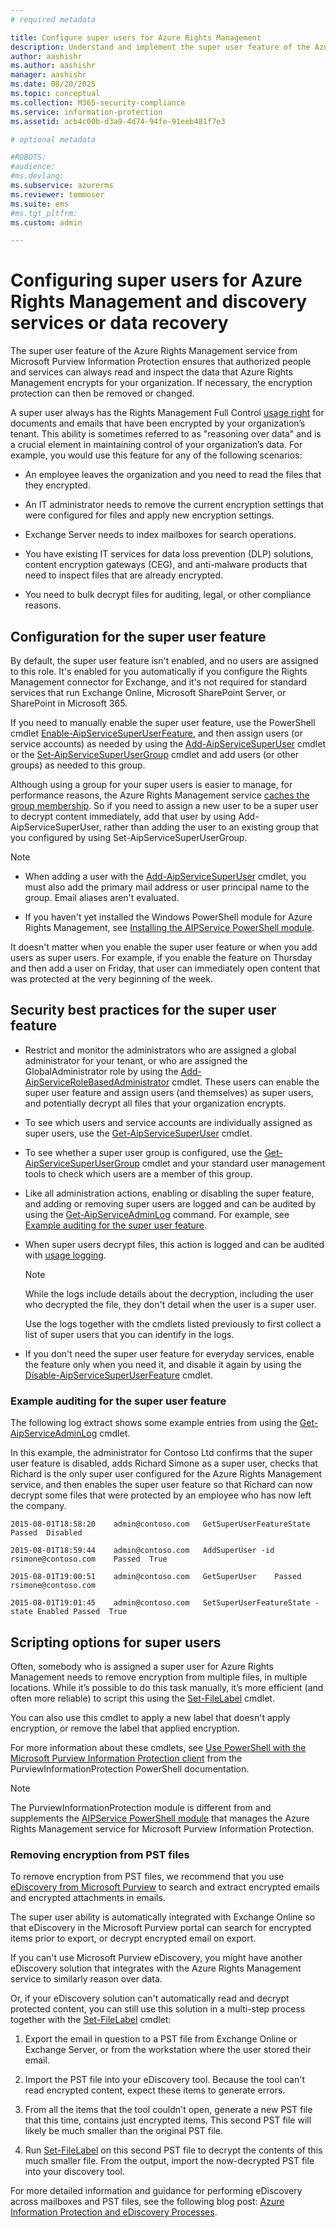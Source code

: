 ```yaml
---
# required metadata

title: Configure super users for Azure Rights Management
description: Understand and implement the super user feature of the Azure Rights Management service from Microsoft Purview Information Protection, so that authorized people and services can always read and inspect ("reason over") your organization's encrypted data.
author: aashishr
ms.author: aashishr
manager: aashishr
ms.date: 08/20/2025
ms.topic: conceptual
ms.collection: M365-security-compliance
ms.service: information-protection
ms.assetid: acb4c00b-d3a9-4d74-94fe-91eeb481f7e3

# optional metadata

#ROBOTS:
#audience:
#ms.devlang:
ms.subservice: azurerms
ms.reviewer: tommoser
ms.suite: ems
#ms.tgt_pltfrm:
ms.custom: admin

---
```


# Configuring super users for Azure Rights Management and discovery services or data recovery

The super user feature of the Azure Rights Management service from Microsoft Purview Information Protection ensures that authorized people and services can always read and inspect the data that Azure Rights Management encrypts for your organization. If necessary, the encryption protection can then be removed or changed.

A super user always has the Rights Management Full Control [usage right](configure-usage-rights.md) for documents and emails that have been encrypted by your organization’s tenant. This ability is sometimes referred to as "reasoning over data" and is a crucial element in maintaining control of your organization’s data. For example, you would use this feature for any of the following scenarios:

- An employee leaves the organization and you need to read the files that they encrypted.

- An IT administrator needs to remove the current encryption settings that were configured for files and apply new encryption settings.

- Exchange Server needs to index mailboxes for search operations.

- You have existing IT services for data loss prevention (DLP) solutions, content encryption gateways (CEG), and anti-malware products that need to inspect files that are already encrypted.

- You need to bulk decrypt files for auditing, legal, or other compliance reasons.

## Configuration for the super user feature

By default, the super user feature isn't enabled, and no users are assigned to this role. It's enabled for you automatically if you configure the Rights Management connector for Exchange, and it's not required for standard services that run Exchange Online, Microsoft SharePoint Server, or SharePoint in Microsoft 365.

If you need to manually enable the super user feature, use the PowerShell cmdlet [Enable-AipServiceSuperUserFeature](/powershell/module/aipservice/enable-aipservicesuperuserfeature), and then assign users (or service accounts) as needed by using the [Add-AipServiceSuperUser](/powershell/module/aipservice/add-aipservicesuperuser) cmdlet or the [Set-AipServiceSuperUserGroup](/powershell/module/aipservice/set-aipservicesuperusergroup) cmdlet and add users (or other groups) as needed to this group. 

Although using a group for your super users is easier to manage, for performance reasons, the Azure Rights Management service [caches the group membership](prepare.md#group-membership-caching-by-azure-information-protection). So if you need to assign a new user to be a super user to decrypt content immediately, add that user by using Add-AipServiceSuperUser, rather than adding the user to an existing group that you configured by using Set-AipServiceSuperUserGroup.

> [!NOTE]
> - When adding a user with the [Add-AipServiceSuperUser](/powershell/module/aipservice/add-aipservicesuperuser) cmdlet, you must also add the primary mail address or user principal name to the group. Email aliases aren't evaluated.
> 
> - If you haven't yet installed the Windows PowerShell module for Azure Rights Management, see [Installing the AIPService PowerShell module](install-powershell.md).

It doesn't matter when you enable the super user feature or when you add users as super users. For example, if you enable the feature on Thursday and then add a user on Friday, that user can immediately open content that was protected at the very beginning of the week.

## Security best practices for the super user feature

- Restrict and monitor the administrators who are assigned a global administrator for your tenant, or who are assigned the GlobalAdministrator role by using the [Add-AipServiceRoleBasedAdministrator](/powershell/module/aipservice/add-aipservicerolebasedadministrator) cmdlet. These users can enable the super user feature and assign users (and themselves) as super users, and potentially decrypt all files that your organization encrypts.

- To see which users and service accounts are individually assigned as super users, use the [Get-AipServiceSuperUser](/powershell/module/aipservice/get-aipservicesuperuser) cmdlet. 
- To see whether a super user group is configured, use the [Get-AipServiceSuperUserGroup](/powershell/module/aipservice/get-aipservicesuperusergroup) cmdlet and your standard user management tools to check which users are a member of this group. 

- Like all administration actions, enabling or disabling the super feature, and adding or removing super users are logged and can be audited by using the [Get-AipServiceAdminLog](/powershell/module/aipservice/get-aipserviceadminlog) command. For example, see [Example auditing for the super user feature](#example-auditing-for-the-super-user-feature).

- When super users decrypt files, this action is logged and can be audited with [usage logging](log-analyze-usage.md).

    > [!NOTE]
    > While the logs include details about the decryption, including the user who decrypted the file, they don't detail when the user is a super user.
    > 
    > Use the logs together with the cmdlets listed previously to first collect a list of super users that you can identify in the logs.
    >

- If you don't need the super user feature for everyday services, enable the feature only when you need it, and disable it again by using the [Disable-AipServiceSuperUserFeature](/powershell/module/aipservice/disable-aipservicesuperuserfeature) cmdlet.

### Example auditing for the super user feature

The following log extract shows some example entries from using the [Get-AipServiceAdminLog](/powershell/module/aipservice/get-aipserviceadminlog) cmdlet. 

In this example, the administrator for Contoso Ltd confirms that the super user feature is disabled, adds Richard Simone as a super user, checks that Richard is the only super user configured for the Azure Rights Management service, and then enables the super user feature so that Richard can now decrypt some files that were protected by an employee who has now left the company.

`2015-08-01T18:58:20	admin@contoso.com	GetSuperUserFeatureState	Passed	Disabled`

`2015-08-01T18:59:44	admin@contoso.com	AddSuperUser -id rsimone@contoso.com	Passed	True`

`2015-08-01T19:00:51	admin@contoso.com	GetSuperUser	Passed	rsimone@contoso.com`

`2015-08-01T19:01:45	admin@contoso.com	SetSuperUserFeatureState -state Enabled	Passed	True`

## Scripting options for super users

Often, somebody who is assigned a super user for Azure Rights Management needs to remove encryption from multiple files, in multiple locations. While it’s possible to do this task manually, it’s more efficient (and often more reliable) to script this using the [Set-FileLabel](/powershell/module/purviewinformationprotection/set-filelabel) cmdlet.

You can also use this cmdlet to apply a new label that doesn't apply encryption, or remove the label that applied encryption.

For more information about these cmdlets, see [Use PowerShell with the Microsoft Purview Information Protection client](/powershell/azure/aip/setup-information-protection-client-powershell#use-powershell-with-the-microsoft-purview-information-protection-client) from the PurviewInformationProtection PowerShell documentation.

> [!NOTE]
> The PurviewInformationProtection module is different from and supplements the [AIPService PowerShell module](administer-powershell.md) that manages the Azure Rights Management service for Microsoft Purview Information Protection.

### Removing encryption from PST files

To remove encryption from PST files, we recommend that you use [eDiscovery from Microsoft Purview](/purview/ediscovery) to search and extract encrypted emails and encrypted attachments in emails.

The super user ability is automatically integrated with Exchange Online so that eDiscovery in the Microsoft Purview portal can search for encrypted items prior to export, or decrypt encrypted email on export.

If you can't use Microsoft Purview eDiscovery, you might have another eDiscovery solution that integrates with the Azure Rights Management service to similarly reason over data. 

Or, if your eDiscovery solution can't automatically read and decrypt protected content, you can still use this solution in a multi-step process together with the [Set-FileLabel](/powershell/module/purviewinformationprotection/set-filelabel) cmdlet:

1. Export the email in question to a PST file from Exchange Online or Exchange Server, or from the workstation where the user stored their email.

2. Import the PST file into your eDiscovery tool. Because the tool can't read encrypted content, expect these items to generate errors.

3. From all the items that the tool couldn't open, generate a new PST file that this time, contains just encrypted items. This second PST file will likely be much smaller than the original PST file.

4. Run [Set-FileLabel](/powershell/module/purviewinformationprotection/set-filelabel) on this second PST file to decrypt the contents of this much smaller file. From the output, import the now-decrypted PST file into your discovery tool.

For more detailed information and guidance for performing eDiscovery across mailboxes and PST files, see the following blog post: [Azure Information Protection and eDiscovery Processes](https://techcommunity.microsoft.com/t5/Azure-Information-Protection/Azure-Information-Protection-and-eDiscovery-Processes/ba-p/270216).
